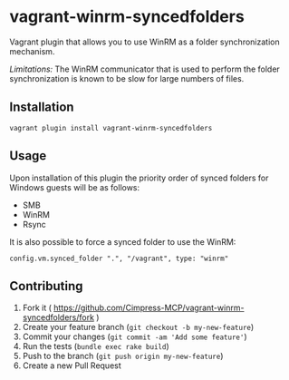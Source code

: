 # vagrant-winrm-syncedfolders

Vagrant plugin that allows you to use WinRM as a folder synchronization mechanism.

*Limitations:* The WinRM communicator that is used to perform the folder synchronization is known to be slow for large numbers of files.

## Installation

    vagrant plugin install vagrant-winrm-syncedfolders

## Usage

Upon installation of this plugin the priority order of synced folders for Windows guests will be as follows:

  - SMB
  - WinRM
  - Rsync

It is also possible to force a synced folder to use the WinRM:

    config.vm.synced_folder ".", "/vagrant", type: "winrm"

## Contributing

1. Fork it ( https://github.com/Cimpress-MCP/vagrant-winrm-syncedfolders/fork )
2. Create your feature branch (`git checkout -b my-new-feature`)
3. Commit your changes (`git commit -am 'Add some feature'`)
4. Run the tests (`bundle exec rake build`)
5. Push to the branch (`git push origin my-new-feature`)
6. Create a new Pull Request
